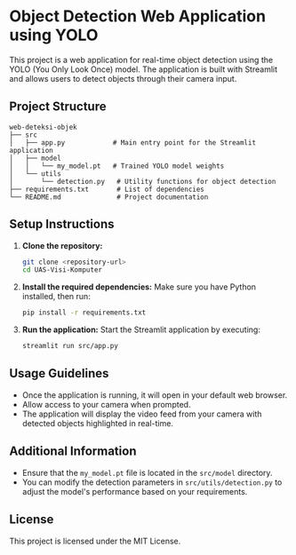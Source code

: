 # Object Detection Web Application using YOLO

This project is a web application for real-time object detection using the YOLO (You Only Look Once) model. The application is built with Streamlit and allows users to detect objects through their camera input.

## Project Structure

```
web-deteksi-objek
├── src
│   ├── app.py            # Main entry point for the Streamlit application
│   ├── model
│   │   └── my_model.pt   # Trained YOLO model weights
│   └── utils
│       └── detection.py   # Utility functions for object detection
├── requirements.txt       # List of dependencies
└── README.md              # Project documentation
```

## Setup Instructions

1. **Clone the repository:**
   ```bash
   git clone <repository-url>
   cd UAS-Visi-Komputer
   ```

2. **Install the required dependencies:**
   Make sure you have Python installed, then run:
   ```bash
   pip install -r requirements.txt
   ```

3. **Run the application:**
   Start the Streamlit application by executing:
   ```bash
   streamlit run src/app.py
   ```

## Usage Guidelines

- Once the application is running, it will open in your default web browser.
- Allow access to your camera when prompted.
- The application will display the video feed from your camera with detected objects highlighted in real-time.

## Additional Information

- Ensure that the `my_model.pt` file is located in the `src/model` directory.
- You can modify the detection parameters in `src/utils/detection.py` to adjust the model's performance based on your requirements.

## License

This project is licensed under the MIT License.
